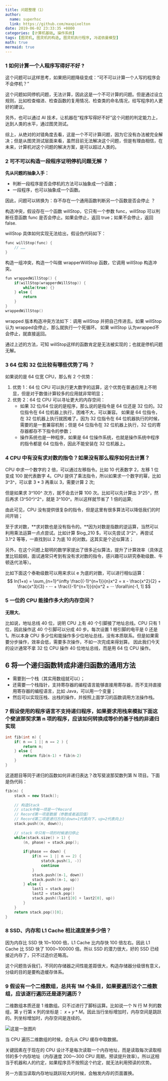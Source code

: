 ```yaml
---
title: 问题整理（1）
author:
  name: superhsc
  link: https://github.com/maxpixelton
date: 2019-06-02 23:33:35 +0800
categories: [计算机基础, 操作系统]
tags: [图灵机, 图灵机的构造, 图灵机执行程序, 冯诺依曼模型]
math: true
mermaid: true
---
```


### 1 如何计算一个人程序写得好不好 ?

这个问题可以这样思考，如果把问题降级变成：“可不可以计算一个人写的程序会不会停机？”

这个问题如同停机问题，无法计算，因此这是一个不可计算的问题。但是通过设立规则，比如检查缩进、检查函数的复用情况、检查类的命名情况，给写程序的人更好的建议。

另外，也可以通过 AI 技术，让机器在“程序写得好不好”这个问题的判定能力上，达到人类的水平，通过图灵测试。

综上，从绝对的对错角度去看，这是一个不可计算问题，因为它没有办法被完全解决；但是从图灵测试层面来看，虽然目前无法解决这个问题，但是有理由相信，在未来，计算机对这个问题的解决方案，是可以超过人类的。



### 2 可不可以构造一段程序证明停机问题无解 ？

**先从问题的抽象入手：**

- 判断一段程序是否会停机的方法可以抽象成一个函数；
- 一段程序，也可以抽象成一个函数。

因此，问题可以转换为：存不存在一个通用函数判断另一个函数是否会停止 ？

构造冲突，假设存在一个函数 willStop，它只有一个参数 func，willStop 可以判断任意函数 func 是否会停止。如果会停止，返回 true；如果不会停止，返回 false.

willStop 具体如何实现无法给出，假设伪代码如下：

```c++
func willStop(func) {
    // ……
}
```

构造一组冲突，构造一个叫做 wrapperWillStop 函数，它调用 willStop 构造冲突。

```c++
fun wrappedWillStop() {
    if(willStop(wrapperdWillStop)) {
        while(true) {}
    } else {
        return
    }
}
wrappedWillStop()
```

wrapped 版本构造冲突方法如下：调用 willStop 并把自己传进去。如果 willStop认为 wrapped会停止，那么就执行一个死循环。 如果 willStop 认为wrapped不会停止，就直接返回。

通过上述的方法，可知 willStop这样的函数肯定是无法被实现的；也就是停机问题无解。





### 3 64 位和 32 位比较有哪些优势了吗 ？

如果说的是 64 位宽 CPU，那么有 2 个优势：

1. 优势 1：64 位 CPU 可以执行更大数字的运算，这个优势在普通应用上不明显，但是对于数值计算较多的应用就非常明显；
2. 优势 2：64 位 CPU 可以寻址更大的内存空间：
   - 如果 32 位/64 位说的是程序，那么说的是指令是 64 位还是 32 位的。32 位指令在 64 位机器上执行，困难不大，可以兼容。 如果是 64 位指令，在 32 位机器上执行就困难了。因为 32 位指令在 64 位机器执行的时候，需要的是一套兼容机制；但是 64 位指令在 32 位机器上执行，32 位的寄存器都存不下指令的参数；
   - 操作系统也是一种程序，如果是 64 位操作系统，也就是操作系统中程序的指令都是 64 位指令，因此不能安装在 32 位机器上。



### 4 CPU 中有没有求对数的指令？如果没有那么程序如何去计算？

CPU 中求一个数字的 2 倍，可以通过左移指令。比如 10 代表数字 2，左移 1 位变成 100 就代表数字 4。CPU 提供了乘法指令，所以如果求一个数字的幂，比如 3^3^，可以拿 $3 * 3$ 再乘以 3，需要计算 2 次;

但是如果求 3^100^ 次方，就不会去计算 100 次。比如可以先计算出 3^25^，然后再求 (3^50^)^2^，就是 3^100^。所以这样就节省了 1 倍的运算;

由此可见，CPU 没有提供很复杂的指令，但是这里有很多算法可以降低我们的时间开销；

至于求对数，**求对数也是没有指令的。**因为对数是指数的逆运算，当然可以利用乘法运算一点点尝试。比如计算 $log_210 $，可以先尝试 3^2^，再尝试 3.1^2 等等，一直找到以 2 为底 10 的对数。这其实是个近似算法；

另外，在这个问题上聪明的数学家提出了很多近似算法，提升了计算效率（具体这里比较超纲，面试通常只考到有没有求对数的指令，感兴趣可以研究泰勒级数、牛顿迭代法等）。

比如下面这个泰勒级数可以用来求以 e 为底的对数，可以进行相似运算：
$$
ln(1+x) = \sum_{n=1}^\infty \frac{(-1)^{n+1}}{n}x^2 = x - \frac{x^2}{2} + \frac{x^3}{3} - ··· + \frac{(-1)^{n+1}}{n}x^2 + ···    \forall\in(-1, 1]
$$

### 5 一位的 CPU 能操作多大的内存空间？

**无限大**。

比如说，地址总线 40 位，说明 CPU 上有 40 个引脚接了地址总线。CPU 只有 1 位，因此操作这 40 个引脚可以分成 40 步。每次设置 1 根引脚的电平是 0 还是 1。所以本身 CPU 多少位和能操作多少位地址总线，没有本质联系。但是如果需要分步操作，效率会低，需要多次操作，不如一次完成来得划算。 因此我们今天的设计通常不拿 32 位 CPU 操作 40 位地址总线，而是用 64 位 CPU 操作。



## 6 将一个递归函数转成非递归函数的通用方法

- 需要到一个栈（其实用数组就可以）；
- 还需要一个栈指针，支持寄存器的编程语言能够直接用寄存器，而不支持直接用寄存器的编程语言，比如 Java，可以用一个变量；
- 然后可以实现压栈、出栈的操作，并按照上面学习的函数调用方法操作栈。

### 7 假设使用的程序语言不支持递归程序，如果要求用栈来模拟下面这个斐波那契求第 n 项的程序，应该如何转换成等价的基于栈的非递归实现

```c++
int fib(int n) {
    if( n == 1 || n == 2 ) {
        return n;
    } else {
        return fib(n-1) + fib(n-2)
    }
}
```

这道题目等同于递归的函数如何非递归表达？改写斐波那契数列第 N 项目。下面是伪代码：

```c++
fib(n) {
    stack = new Stack();
    
    // 构造Stack
    // stack中每一项是一个Record
    // Record第一项是数据（参数或者返回值）
    // Record第二项是递归方向(down=1代表向下，up=2代表向上)
    stack.push((n, down));
    
    // stack 中只有一项的时候递归停止
    while(stack.size() > 1) {
        (n, phase) = stack.pop();
        
        if(phase == down) {
            if(n == 1 || n == 2) {
                statck.push(1, -))
                continue
            }
            stack.push((n-1, down))
            stack.push((n-1, up))
        } else {
            last1 = stack.pop()
            last2 = stack.pop()
            stack.push((last1[0] + last2[0], up))
        }
    }
    return stack.pop()[0];
}
```



### 8 SSD、内存和 L1 Cache 相比速度差多少倍？

因为内存比 SSD 快 10~1000 倍，L1 Cache 比内存快 100 倍左右。因此 L1 Cache 比 SSD 快了 1000~100000 倍。所以 SSD 的潜力很大，好的 SSD 已经接近内存了，只不过造价还略高。

这个问题告诉我们，不同的存储器之间性能差距很大，构造存储器分级很有意义，分级的目的是要构造缓存体系。



### 9 假设有一个二维数组，总共有 1M 个条目，如果要遍历这个二维数组，应该逐行遍历还是逐列遍历？

二维数组本质还是 1 维数组。只不过进行了脚标运算。比如说一个 N 行 M 列的数组，第 y 行第 x 列的坐标是： $x + y * M$。因此当行坐标增加时，内存空间是跳跃的。列坐标增加时，内存空间是连续的。

![这是一张图片](https://maxpixelton.github.io/images/assert/os/thinking-0501.png)

当 CPU 遍历二维数组的时候，会先从 CPU 缓存中取数据。

关键因素在于现在的 CPU 设计不是每次读取一个内存地址，而是读取每次读取相邻的多个内存地址（内存速度 200～300 CPU 周期，预读提升效率）。所以这相当于机器和人的约定，如果程序员不按照这个约定，就无法利用预读的优势。

另一方面当读取内存地址跳跃较大的时候，会触发内存的页面置换。
